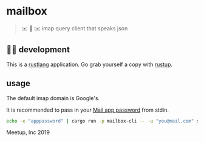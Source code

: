 # mailbox

> ✉️ 💌 ✉️ imap query client that speaks json

## 👩‍🏭 development

This is a [rustlang](https://www.rust-lang.org/en-US/) application.
Go grab yourself a copy with [rustup](https://rustup.rs/).

## usage

The default imap domain is Google's. 

It is recommended to pass in your [Mail app password](https://support.google.com/accounts/answer/185833?hl=en) from stdin.

```sh
echo -e "apppassword" | cargo run -p mailbox-cli -- -u "you@mail.com" subject:lotto
```

Meetup, Inc 2019